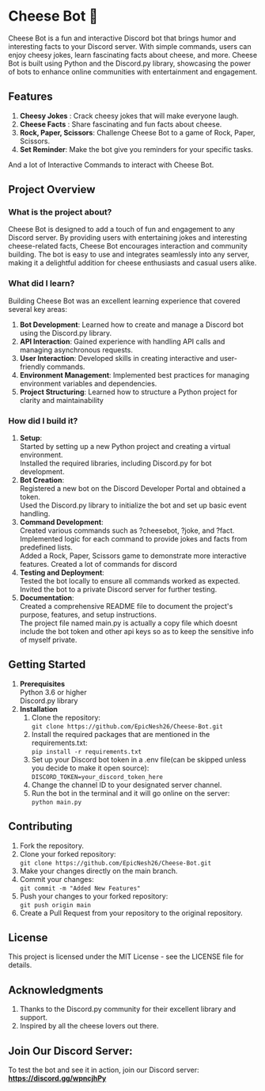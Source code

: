 # Cheese Bot 🧀
Cheese Bot is a fun and interactive Discord bot that brings humor and interesting facts to your Discord server. With simple commands, users can enjoy cheesy jokes, learn fascinating facts about cheese, and more. Cheese Bot is built using Python and the Discord.py library, showcasing the power of bots to enhance online communities with entertainment and engagement.

## Features
1. **Cheesy Jokes** : Crack cheesy jokes that will make everyone laugh.
2. **Cheese Facts** : Share fascinating and fun facts about cheese.
3. **Rock, Paper, Scissors**: Challenge Cheese Bot to a game of Rock, Paper, Scissors.
4. **Set Reminder**: Make the bot give you reminders for your specific tasks.<br>

And a lot of Interactive Commands to interact with Cheese Bot.
<br>

## Project Overview
### What is the project about?
Cheese Bot is designed to add a touch of fun and engagement to any Discord server. By providing users with entertaining jokes and interesting cheese-related facts, Cheese Bot encourages interaction and community building. The bot is easy to use and integrates seamlessly into any server, making it a delightful addition for cheese enthusiasts and casual users alike.
### What did I learn?
Building Cheese Bot was an excellent learning experience that covered several key areas:
1. **Bot Development**: Learned how to create and manage a Discord bot using the Discord.py library.
2. **API Interaction**: Gained experience with handling API calls and managing asynchronous requests.
3. **User Interaction**: Developed skills in creating interactive and user-friendly commands.
4. **Environment Management**: Implemented best practices for managing environment variables and dependencies.
5. **Project Structuring**: Learned how to structure a Python project for clarity and maintainability
### How did I build it?
1. **Setup**: <br>
      Started by setting up a new Python project and creating a virtual environment. <br>
      Installed the required libraries, including Discord.py for bot development.
2. **Bot Creation**: <br>
      Registered a new bot on the Discord Developer Portal and obtained a token. <br>
      Used the Discord.py library to initialize the bot and set up basic event handling.
3. **Command Development**: <br>
      Created various commands such as ?cheesebot, ?joke, and ?fact.<br>
      Implemented logic for each command to provide jokes and facts from predefined lists.<br>
      Added a Rock, Paper, Scissors game to demonstrate more interactive features.
      Created a lot of commands for discord
4. **Testing and Deployment**: <br>
      Tested the bot locally to ensure all commands worked as expected.<br>
      Invited the bot to a private Discord server for further testing.
5. **Documentation**: <br>
      Created a comprehensive README file to document the project's purpose, features, and setup instructions.<br>
      The project file named main.py is actually a copy file which doesnt include the bot token and other api keys so as to keep the sensitive info of myself private. 

## Getting Started
1. **Prerequisites** <br>
Python 3.6 or higher <br>
Discord.py library
2. **Installation** 
      1. Clone the repository: <br>
         `git clone https://github.com/EpicNesh26/Cheese-Bot.git`
      2. Install the required packages that are mentioned in the requirements.txt: <br>
         `pip install -r requirements.txt`
      3. Set up your Discord bot token in a .env file(can be skipped unless you decide to make it open source): <br>
         `DISCORD_TOKEN=your_discord_token_here`
      4. Change the channel ID to your designated server channel.
      5. Run the bot in the terminal and it will go online on the server:<br>
         `python main.py`
         
## Contributing
1. Fork the repository.
2. Clone your forked repository: <br>
   `git clone https://github.com/EpicNesh26/Cheese-Bot.git` 
3. Make your changes directly on the main branch.
4. Commit your changes: <br>
   `git commit -m "Added New Features"`
5. Push your changes to your forked repository: <br>
   `git push origin main`
6. Create a Pull Request from your repository to the original repository.
## License
This project is licensed under the MIT License - see the LICENSE file for details.
## Acknowledgments
1. Thanks to the Discord.py community for their excellent library and support.
2. Inspired by all the cheese lovers out there.

## Join Our Discord Server:
To test the bot and see it in action, join our Discord server: **https://discord.gg/wpncjhPy**
